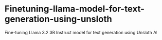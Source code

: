 # Finetuning-llama-model-for-text-generation-using-unsloth
Fine-tuning Llama 3.2 3B Instruct model for text generation using Unsloth AI
